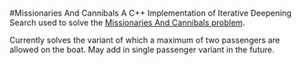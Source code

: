 #Missionaries And Cannibals
A C++ Implementation of Iterative Deepening Search used to solve the [Missionaries And Cannibals problem](https://en.wikipedia.org/wiki/Missionaries_and_cannibals_problem).

Currently solves the variant of which a maximum of two passengers are allowed on the boat.
May add in single passenger variant in the future.

